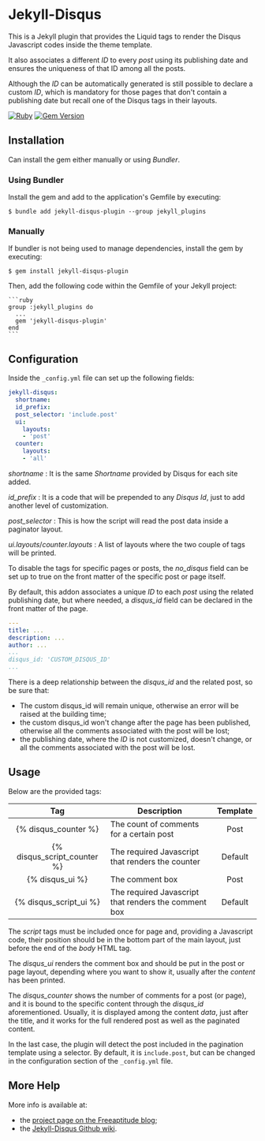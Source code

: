 # Jekyll-Disqus

This is a Jekyll plugin that provides the Liquid tags to render the Disqus Javascript codes inside the
theme template.

It also associates a different *ID* to every *post* using its publishing date and ensures the uniqueness
of that ID among all the posts.

Although the *ID* can be automatically generated is still possible to declare a custom *ID*, which is 
mandatory for those pages that don't contain a publishing date but recall one of the Disqus tags in 
their layouts.

[![Ruby](https://github.com/fabiomux/jekyll-disqus-plugin/actions/workflows/main.yml/badge.svg)][wf_main]
[![Gem Version](https://badge.fury.io/rb/jekyll-disqus-plugin.svg)][gem_version]

## Installation

Can install the gem either manually or using *Bundler*.

### Using Bundler

Install the gem and add to the application's Gemfile by executing:

    $ bundle add jekyll-disqus-plugin --group jekyll_plugins

### Manually

If bundler is not being used to manage dependencies, install the gem by executing:

    $ gem install jekyll-disqus-plugin

Then, add the following code within the Gemfile of your Jekyll project:

    ```ruby
    group :jekyll_plugins do
      ...
      gem 'jekyll-disqus-plugin'
    end
    ```

## Configuration

Inside the `_config.yml` file can set up the following fields:
```yaml
jekyll-disqus:
  shortname:
  id_prefix: 
  post_selector: 'include.post'
  ui:
    layouts:
    - 'post'
  counter:
    layouts:
    - 'all'
```

*shortname*
: It is the same *Shortname* provided by Disqus for each site added.

*id_prefix*
: It is a code that will be prepended to any *Disqus Id*, just to add another level of customization.

*post_selector*
: This is how the script will read the post data inside a paginator layout.

*ui.layouts*/*counter.layouts*
: A list of layouts where the two couple of tags will be printed.

To disable the tags for specific pages or posts, the *no_disqus* field can be set up to true on the front
matter of the specific post or page itself.

By default, this addon associates a unique *ID* to each *post* using the related publishing date, but
where needed, a *disqus_id* field can be declared in the front matter of the page. 
```yaml
---
title: ...
description: ...
author: ...
...
disqus_id: 'CUSTOM_DISQUS_ID'
...
```

There is a deep relationship between the *disqus_id* and the related post, so be sure that:
- The custom disqus_id will remain unique, otherwise an error will be raised at the building time;
- the custom disqus_id won't change after the page has been published, otherwise all the comments
    associated with the post will be lost;
- the publishing date, where the *ID* is not customized, doesn't change, or all the comments associated
    with the post will be lost.

## Usage

Below are the provided tags:

|            Tag              |                      Description                    | Template |
|:---------------------------:|-----------------------------------------------------|:--------:|
| {% disqus_counter %}        |The count of comments for a certain post             |   Post   |
| {% disqus_script_counter %} |The required Javascript that renders the counter     |  Default |
| {% disqus_ui %}             |The comment box                                      |   Post   |
| {% disqus_script_ui %}      |The required Javascript that renders the comment box |  Default |

The *script* tags must be included once for page and, providing a Javascript code, their position should
be in the bottom part of the main layout, just before the end of the *body* HTML tag.

The *disqus_ui* renders the comment box and should be put in the post or page layout, depending
where you want to show it, usually after the *content* has been printed.

The *disqus_counter* shows the number of comments for a  post (or page), and it is 
bound to the specific content through the *disqus_id* aforementioned.
Usually, it is displayed among the content *data*, just after the title, and it works for the full
rendered post as well as the paginated content.

In the last case, the plugin will detect the post included in the pagination template using a selector.
By default, it is `include.post`, but can be changed in the configuration section of the `_config.yml`
file.

## More Help

More info is available at:
- the [project page on the Freeaptitude blog][project_page];
- the [Jekyll-Disqus Github wiki][jekyll_disqus_wiki].

[project_page]: https://freeaptitude.altervista.org/projects/jekyll-disqus.html "Project page on the Freeaptitude blog"
[jekyll_disqus_wiki]: https://github.com/fabiomux/jekyll-disqus-plugin/wiki "Jekyll-Disqus wiki page on GitHub"
[wf_main]: https://github.com/fabiomux/jekyll-disqus-plugin/actions/workflows/main.yml
[gem_version]: https://badge.fury.io/rb/jekyll-disqus-plugin
